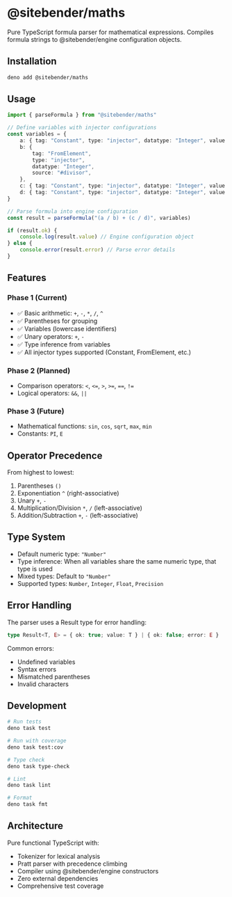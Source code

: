 # @sitebender/maths

Pure TypeScript formula parser for mathematical expressions. Compiles formula strings to @sitebender/engine configuration objects.

## Installation

```bash
deno add @sitebender/maths
```

## Usage

```typescript
import { parseFormula } from "@sitebender/maths"

// Define variables with injector configurations
const variables = {
	a: { tag: "Constant", type: "injector", datatype: "Integer", value: 99 },
	b: {
		tag: "FromElement",
		type: "injector",
		datatype: "Integer",
		source: "#divisor",
	},
	c: { tag: "Constant", type: "injector", datatype: "Integer", value: 44 },
	d: { tag: "Constant", type: "injector", datatype: "Integer", value: 2 },
}

// Parse formula into engine configuration
const result = parseFormula("(a / b) + (c / d)", variables)

if (result.ok) {
	console.log(result.value) // Engine configuration object
} else {
	console.error(result.error) // Parse error details
}
```

## Features

### Phase 1 (Current)

- ✅ Basic arithmetic: `+`, `-`, `*`, `/`, `^`
- ✅ Parentheses for grouping
- ✅ Variables (lowercase identifiers)
- ✅ Unary operators: `+`, `-`
- ✅ Type inference from variables
- ✅ All injector types supported (Constant, FromElement, etc.)

### Phase 2 (Planned)

- Comparison operators: `<`, `<=`, `>`, `>=`, `==`, `!=`
- Logical operators: `&&`, `||`

### Phase 3 (Future)

- Mathematical functions: `sin`, `cos`, `sqrt`, `max`, `min`
- Constants: `PI`, `E`

## Operator Precedence

From highest to lowest:

1. Parentheses `()`
2. Exponentiation `^` (right-associative)
3. Unary `+`, `-`
4. Multiplication/Division `*`, `/` (left-associative)
5. Addition/Subtraction `+`, `-` (left-associative)

## Type System

- Default numeric type: `"Number"`
- Type inference: When all variables share the same numeric type, that type is used
- Mixed types: Default to `"Number"`
- Supported types: `Number`, `Integer`, `Float`, `Precision`

## Error Handling

The parser uses a Result type for error handling:

```typescript
type Result<T, E> = { ok: true; value: T } | { ok: false; error: E }
```

Common errors:

- Undefined variables
- Syntax errors
- Mismatched parentheses
- Invalid characters

## Development

```bash
# Run tests
deno task test

# Run with coverage
deno task test:cov

# Type check
deno task type-check

# Lint
deno task lint

# Format
deno task fmt
```

## Architecture

Pure functional TypeScript with:

- Tokenizer for lexical analysis
- Pratt parser with precedence climbing
- Compiler using @sitebender/engine constructors
- Zero external dependencies
- Comprehensive test coverage
